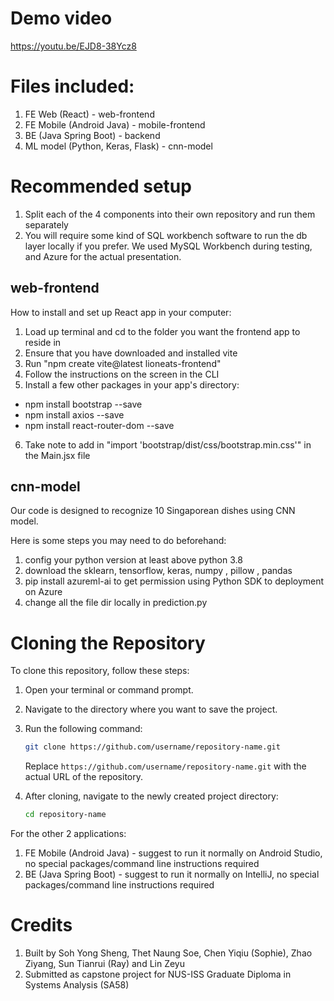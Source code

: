 # Demo video
https://youtu.be/EJD8-38Ycz8 

# Files included:
1. FE Web (React) - web-frontend
2. FE Mobile (Android Java) - mobile-frontend
3. BE (Java Spring Boot) - backend
4. ML model (Python, Keras, Flask) - cnn-model

# Recommended setup
1. Split each of the 4 components into their own repository and run them separately
2. You will require some kind of SQL workbench software to run the db layer locally if you prefer. We used MySQL Workbench during testing, and Azure for the actual presentation.

## web-frontend
How to install and set up React app in your computer:
1. Load up terminal and cd to the folder you want the frontend app to reside in
2. Ensure that you have downloaded and installed vite
3. Run "npm create vite@latest lioneats-frontend"
4. Follow the instructions on the screen in the CLI
5. Install a few other packages in your app's directory:
  - npm install bootstrap --save
  - npm install axios --save
  - npm install react-router-dom --save

6. Take note to add in "import 'bootstrap/dist/css/bootstrap.min.css'" in the Main.jsx file

## cnn-model
Our code is designed to recognize 10 Singaporean dishes using CNN model.

Here is some steps you may need to do beforehand:
1. config your python version at least above python 3.8
2. download the sklearn, tensorflow, keras, numpy , pillow , pandas
3. pip install azureml-ai to get permission using Python SDK to deployment on Azure
4. change all the file dir locally in prediction.py 

# Cloning the Repository
To clone this repository, follow these steps:

1. Open your terminal or command prompt.
2. Navigate to the directory where you want to save the project.
3. Run the following command:

    ```sh
    git clone https://github.com/username/repository-name.git
    ```

    Replace `https://github.com/username/repository-name.git` with the actual URL of the repository.

4. After cloning, navigate to the newly created project directory:

    ```sh
    cd repository-name
    ```

For the other 2 applications:
1. FE Mobile (Android Java) - suggest to run it normally on Android Studio, no special packages/command line instructions required
2. BE (Java Spring Boot) - suggest to run it normally on IntelliJ, no special packages/command line instructions required

# Credits
1. Built by Soh Yong Sheng, Thet Naung Soe, Chen Yiqiu (Sophie), Zhao Ziyang, Sun Tianrui (Ray) and Lin Zeyu
2. Submitted as capstone project for NUS-ISS Graduate Diploma in Systems Analysis (SA58)
